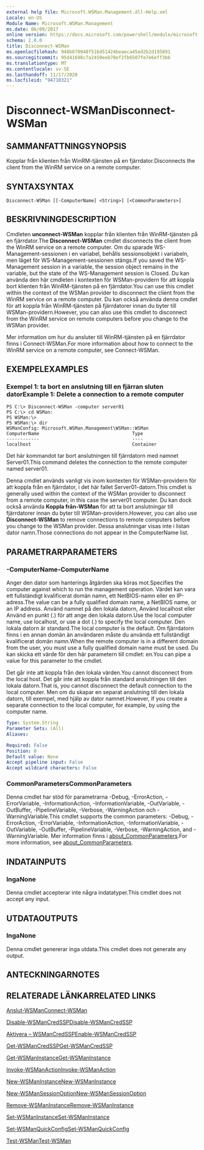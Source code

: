 ```yaml
---
external help file: Microsoft.WSMan.Management.dll-Help.xml
Locale: en-US
Module Name: Microsoft.WSMan.Management
ms.date: 06/09/2017
online version: https://docs.microsoft.com/powershell/module/microsoft.wsman.management/disconnect-wsman?view=powershell-7.2&WT.mc_id=ps-gethelp
schema: 2.0.0
title: Disconnect-WSMan
ms.openlocfilehash: 948b870948f51bd51424beaeca45ed2b2d195891
ms.sourcegitcommit: 95d41698c7a2450eeb70ef2fb6507fe7e6eff3b6
ms.translationtype: MT
ms.contentlocale: sv-SE
ms.lasthandoff: 11/17/2020
ms.locfileid: "94710321"
---
```

# <span data-ttu-id="dff6c-102">Disconnect-WSMan</span><span class="sxs-lookup"><span data-stu-id="dff6c-102">Disconnect-WSMan</span></span>

## <span data-ttu-id="dff6c-103">SAMMANFATTNING</span><span class="sxs-lookup"><span data-stu-id="dff6c-103">SYNOPSIS</span></span>
<span data-ttu-id="dff6c-104">Kopplar från klienten från WinRM-tjänsten på en fjärrdator.</span><span class="sxs-lookup"><span data-stu-id="dff6c-104">Disconnects the client from the WinRM service on a remote computer.</span></span>

## <span data-ttu-id="dff6c-105">SYNTAX</span><span class="sxs-lookup"><span data-stu-id="dff6c-105">SYNTAX</span></span>

```
Disconnect-WSMan [[-ComputerName] <String>] [<CommonParameters>]
```

## <span data-ttu-id="dff6c-106">BESKRIVNING</span><span class="sxs-lookup"><span data-stu-id="dff6c-106">DESCRIPTION</span></span>
<span data-ttu-id="dff6c-107">Cmdleten **unconnect-WSMan** kopplar från klienten från WinRM-tjänsten på en fjärrdator.</span><span class="sxs-lookup"><span data-stu-id="dff6c-107">The **Disconnect-WSMan** cmdlet disconnects the client from the WinRM service on a remote computer.</span></span>
<span data-ttu-id="dff6c-108">Om du sparade WS-Management-sessionen i en variabel, behålls sessionsobjekt i variabeln, men läget för WS-Management-sessionen stängs.</span><span class="sxs-lookup"><span data-stu-id="dff6c-108">If you saved the WS-Management session in a variable, the session object remains in the variable, but the state of the WS-Management session is Closed.</span></span>
<span data-ttu-id="dff6c-109">Du kan använda den här cmdleten i kontexten för WSMan-providern för att koppla bort klienten från WinRM-tjänsten på en fjärrdator.</span><span class="sxs-lookup"><span data-stu-id="dff6c-109">You can use this cmdlet within the context of the WSMan provider to disconnect the client from the WinRM service on a remote computer.</span></span>
<span data-ttu-id="dff6c-110">Du kan också använda denna cmdlet för att koppla från WinRM-tjänsten på fjärrdatorer innan du byter till WSMan-providern.</span><span class="sxs-lookup"><span data-stu-id="dff6c-110">However, you can also use this cmdlet to disconnect from the WinRM service on remote computers before you change to the WSMan provider.</span></span>

<span data-ttu-id="dff6c-111">Mer information om hur du ansluter till WinRM-tjänsten på en fjärrdator finns i Connect-WSMan.</span><span class="sxs-lookup"><span data-stu-id="dff6c-111">For more information about how to connect to the WinRM service on a remote computer, see Connect-WSMan.</span></span>

## <span data-ttu-id="dff6c-112">EXEMPEL</span><span class="sxs-lookup"><span data-stu-id="dff6c-112">EXAMPLES</span></span>

### <span data-ttu-id="dff6c-113">Exempel 1: ta bort en anslutning till en fjärran sluten dator</span><span class="sxs-lookup"><span data-stu-id="dff6c-113">Example 1: Delete a connection to a remote computer</span></span>

```
PS C:\> Disconnect-WSMan -computer server01
PS C:\> cd WSMan:
PS WSMan:\>
PS WSMan:\> dir
WSManConfig: Microsoft.WSMan.Management\WSMan::WSMan
ComputerName                                  Type
------------                                  ----
localhost                                     Container
```

<span data-ttu-id="dff6c-114">Det här kommandot tar bort anslutningen till fjärrdatorn med namnet Server01.</span><span class="sxs-lookup"><span data-stu-id="dff6c-114">This command deletes the connection to the remote computer named server01.</span></span>

<span data-ttu-id="dff6c-115">Denna cmdlet används vanligt vis inom kontexten för WSMan-providern för att koppla från en fjärrdator, i det här fallet Server01-datorn.</span><span class="sxs-lookup"><span data-stu-id="dff6c-115">This cmdlet is generally used within the context of the WSMan provider to disconnect from a remote computer, in this case the server01 computer.</span></span>
<span data-ttu-id="dff6c-116">Du kan dock också använda **Koppla från-WSMan** för att ta bort anslutningar till fjärrdatorer innan du byter till WSMan-providern.</span><span class="sxs-lookup"><span data-stu-id="dff6c-116">However, you can also use **Disconnect-WSMan** to remove connections to remote computers before you change to the WSMan provider.</span></span>
<span data-ttu-id="dff6c-117">Dessa anslutningar visas inte i listan dator namn.</span><span class="sxs-lookup"><span data-stu-id="dff6c-117">Those connections do not appear in the ComputerName list.</span></span>

## <span data-ttu-id="dff6c-118">PARAMETRAR</span><span class="sxs-lookup"><span data-stu-id="dff6c-118">PARAMETERS</span></span>

### <span data-ttu-id="dff6c-119">-ComputerName</span><span class="sxs-lookup"><span data-stu-id="dff6c-119">-ComputerName</span></span>
<span data-ttu-id="dff6c-120">Anger den dator som hanterings åtgärden ska köras mot.</span><span class="sxs-lookup"><span data-stu-id="dff6c-120">Specifies the computer against which to run the management operation.</span></span>
<span data-ttu-id="dff6c-121">Värdet kan vara ett fullständigt kvalificerat domän namn, ett NetBIOS-namn eller en IP-adress.</span><span class="sxs-lookup"><span data-stu-id="dff6c-121">The value can be a fully qualified domain name, a NetBIOS name, or an IP address.</span></span>
<span data-ttu-id="dff6c-122">Använd namnet på den lokala datorn, Använd localhost eller Använd en punkt (.) för att ange den lokala datorn.</span><span class="sxs-lookup"><span data-stu-id="dff6c-122">Use the local computer name, use localhost, or use a dot (.) to specify the local computer.</span></span>
<span data-ttu-id="dff6c-123">Den lokala datorn är standard.</span><span class="sxs-lookup"><span data-stu-id="dff6c-123">The local computer is the default.</span></span>
<span data-ttu-id="dff6c-124">Om fjärrdatorn finns i en annan domän än användaren måste du använda ett fullständigt kvalificerat domän namn.</span><span class="sxs-lookup"><span data-stu-id="dff6c-124">When the remote computer is in a different domain from the user, you must use a fully qualified domain name must be used.</span></span>
<span data-ttu-id="dff6c-125">Du kan skicka ett värde för den här parametern till cmdlet: en.</span><span class="sxs-lookup"><span data-stu-id="dff6c-125">You can pipe a value for this parameter to the cmdlet.</span></span>

<span data-ttu-id="dff6c-126">Det går inte att koppla från den lokala värden.</span><span class="sxs-lookup"><span data-stu-id="dff6c-126">You cannot disconnect from the local host.</span></span>
<span data-ttu-id="dff6c-127">Det går inte att koppla från standard anslutningen till den lokala datorn.</span><span class="sxs-lookup"><span data-stu-id="dff6c-127">That is, you cannot disconnect the default connection to the local computer.</span></span>
<span data-ttu-id="dff6c-128">Men om du skapar en separat anslutning till den lokala datorn, till exempel, med hjälp av dator namnet.</span><span class="sxs-lookup"><span data-stu-id="dff6c-128">However, if you create a separate connection to the local computer, for example, by using the computer name.</span></span>

```yaml
Type: System.String
Parameter Sets: (All)
Aliases:

Required: False
Position: 0
Default value: None
Accept pipeline input: False
Accept wildcard characters: False
```

### <span data-ttu-id="dff6c-129">CommonParameters</span><span class="sxs-lookup"><span data-stu-id="dff6c-129">CommonParameters</span></span>
<span data-ttu-id="dff6c-130">Denna cmdlet har stöd för parametrarna -Debug, -ErrorAction, -ErrorVariable, -InformationAction, -InformationVariable, -OutVariable, -OutBuffer, -PipelineVariable, -Verbose, -WarningAction och -WarningVariable.</span><span class="sxs-lookup"><span data-stu-id="dff6c-130">This cmdlet supports the common parameters: -Debug, -ErrorAction, -ErrorVariable, -InformationAction, -InformationVariable, -OutVariable, -OutBuffer, -PipelineVariable, -Verbose, -WarningAction, and -WarningVariable.</span></span> <span data-ttu-id="dff6c-131">Mer information finns i [about_CommonParameters](https://go.microsoft.com/fwlink/?LinkID=113216).</span><span class="sxs-lookup"><span data-stu-id="dff6c-131">For more information, see [about_CommonParameters](https://go.microsoft.com/fwlink/?LinkID=113216).</span></span>

## <span data-ttu-id="dff6c-132">INDATA</span><span class="sxs-lookup"><span data-stu-id="dff6c-132">INPUTS</span></span>

### <span data-ttu-id="dff6c-133">Inga</span><span class="sxs-lookup"><span data-stu-id="dff6c-133">None</span></span>
<span data-ttu-id="dff6c-134">Denna cmdlet accepterar inte några indatatyper.</span><span class="sxs-lookup"><span data-stu-id="dff6c-134">This cmdlet does not accept any input.</span></span>

## <span data-ttu-id="dff6c-135">UTDATA</span><span class="sxs-lookup"><span data-stu-id="dff6c-135">OUTPUTS</span></span>

### <span data-ttu-id="dff6c-136">Inga</span><span class="sxs-lookup"><span data-stu-id="dff6c-136">None</span></span>
<span data-ttu-id="dff6c-137">Denna cmdlet genererar inga utdata.</span><span class="sxs-lookup"><span data-stu-id="dff6c-137">This cmdlet does not generate any output.</span></span>

## <span data-ttu-id="dff6c-138">ANTECKNINGAR</span><span class="sxs-lookup"><span data-stu-id="dff6c-138">NOTES</span></span>

## <span data-ttu-id="dff6c-139">RELATERADE LÄNKAR</span><span class="sxs-lookup"><span data-stu-id="dff6c-139">RELATED LINKS</span></span>

[<span data-ttu-id="dff6c-140">Anslut-WSMan</span><span class="sxs-lookup"><span data-stu-id="dff6c-140">Connect-WSMan</span></span>](Connect-WSMan.md)

[<span data-ttu-id="dff6c-141">Disable-WSManCredSSP</span><span class="sxs-lookup"><span data-stu-id="dff6c-141">Disable-WSManCredSSP</span></span>](Disable-WSManCredSSP.md)

[<span data-ttu-id="dff6c-142">Aktivera – WSManCredSSP</span><span class="sxs-lookup"><span data-stu-id="dff6c-142">Enable-WSManCredSSP</span></span>](Enable-WSManCredSSP.md)

[<span data-ttu-id="dff6c-143">Get-WSManCredSSP</span><span class="sxs-lookup"><span data-stu-id="dff6c-143">Get-WSManCredSSP</span></span>](Get-WSManCredSSP.md)

[<span data-ttu-id="dff6c-144">Get-WSManInstance</span><span class="sxs-lookup"><span data-stu-id="dff6c-144">Get-WSManInstance</span></span>](Get-WSManInstance.md)

[<span data-ttu-id="dff6c-145">Invoke-WSManAction</span><span class="sxs-lookup"><span data-stu-id="dff6c-145">Invoke-WSManAction</span></span>](Invoke-WSManAction.md)

[<span data-ttu-id="dff6c-146">New-WSManInstance</span><span class="sxs-lookup"><span data-stu-id="dff6c-146">New-WSManInstance</span></span>](New-WSManInstance.md)

[<span data-ttu-id="dff6c-147">New-WSManSessionOption</span><span class="sxs-lookup"><span data-stu-id="dff6c-147">New-WSManSessionOption</span></span>](New-WSManSessionOption.md)

[<span data-ttu-id="dff6c-148">Remove-WSManInstance</span><span class="sxs-lookup"><span data-stu-id="dff6c-148">Remove-WSManInstance</span></span>](Remove-WSManInstance.md)

[<span data-ttu-id="dff6c-149">Set-WSManInstance</span><span class="sxs-lookup"><span data-stu-id="dff6c-149">Set-WSManInstance</span></span>](Set-WSManInstance.md)

[<span data-ttu-id="dff6c-150">Set-WSManQuickConfig</span><span class="sxs-lookup"><span data-stu-id="dff6c-150">Set-WSManQuickConfig</span></span>](Set-WSManQuickConfig.md)

[<span data-ttu-id="dff6c-151">Test-WSMan</span><span class="sxs-lookup"><span data-stu-id="dff6c-151">Test-WSMan</span></span>](Test-WSMan.md)

